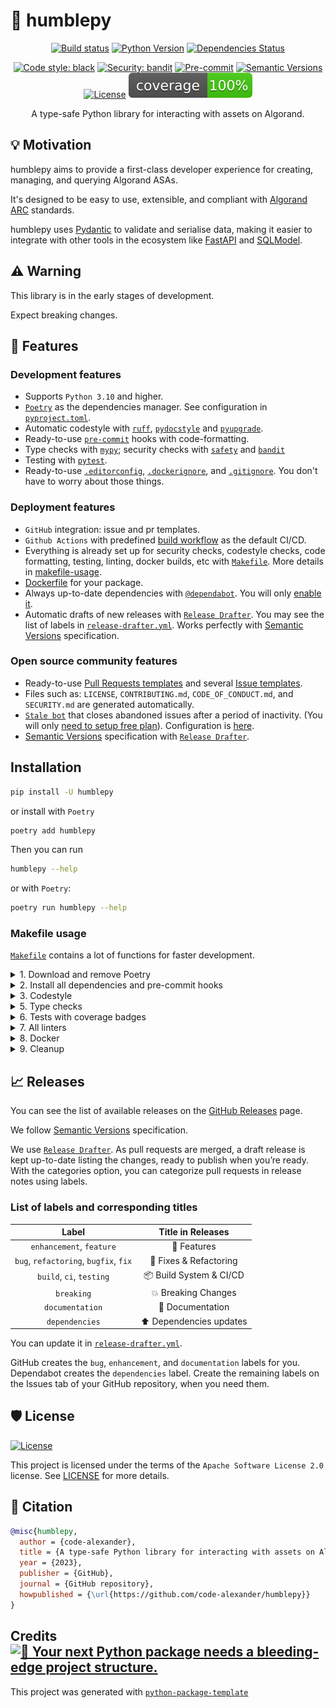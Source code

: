 # 🥧 humblepy

<div align="center">

[![Build status](https://github.com/code-alexander/humblepy/workflows/build/badge.svg?branch=main&event=push)](https://github.com/code-alexander/humblepy/actions?query=workflow%3Abuild)
[![Python Version](https://img.shields.io/pypi/pyversions/humblepy.svg)](https://pypi.org/project/humblepy/)
[![Dependencies Status](https://img.shields.io/badge/dependencies-up%20to%20date-brightgreen.svg)](https://github.com/code-alexander/humblepy/pulls?utf8=%E2%9C%93&q=is%3Apr%20author%3Aapp%2Fdependabot)

[![Code style: black](https://img.shields.io/badge/code%20style-black-000000.svg)](https://github.com/psf/black)
[![Security: bandit](https://img.shields.io/badge/security-bandit-green.svg)](https://github.com/PyCQA/bandit)
[![Pre-commit](https://img.shields.io/badge/pre--commit-enabled-brightgreen?logo=pre-commit&logoColor=white)](https://github.com/code-alexander/humblepy/blob/main/.pre-commit-config.yaml)
[![Semantic Versions](https://img.shields.io/badge/%20%20%F0%9F%93%A6%F0%9F%9A%80-semantic--versions-e10079.svg)](https://github.com/code-alexander/humblepy/releases)
[![License](https://img.shields.io/github/license/code-alexander/humblepy)](https://github.com/code-alexander/humblepy/blob/main/LICENSE)
![Coverage Report](assets/images/coverage.svg)

A type-safe Python library for interacting with assets on Algorand.

</div>

## 💡 Motivation

humblepy aims to provide a first-class developer experience for creating, managing, and querying Algorand ASAs.

It's designed to be easy to use, extensible, and compliant with [Algorand ARC](https://arc.algorand.foundation/) standards.

humblepy uses [Pydantic](https://github.com/pydantic/pydantic) to validate and serialise data, making it easier to integrate with other tools in the ecosystem like [FastAPI](https://github.com/tiangolo/fastapi) and [SQLModel](https://github.com/tiangolo/sqlmodel).

## ⚠️ Warning

This library is in the early stages of development.

Expect breaking changes.

## 🚀 Features

### Development features

- Supports `Python 3.10` and higher.
- [`Poetry`](https://python-poetry.org/) as the dependencies manager. See configuration in [`pyproject.toml`](https://github.com/code-alexander/humblepy/blob/main/pyproject.toml).
- Automatic codestyle with [`ruff`](https://github.com/astral-sh/ruff), [`pydocstyle`](https://github.com/PyCQA/pydocstyle) and [`pyupgrade`](https://github.com/asottile/pyupgrade).
- Ready-to-use [`pre-commit`](https://pre-commit.com/) hooks with code-formatting.
- Type checks with [`mypy`](https://mypy.readthedocs.io); security checks with [`safety`](https://github.com/pyupio/safety) and [`bandit`](https://github.com/PyCQA/bandit)
- Testing with [`pytest`](https://docs.pytest.org/en/latest/).
- Ready-to-use [`.editorconfig`](https://github.com/code-alexander/humblepy/blob/main/.editorconfig), [`.dockerignore`](https://github.com/code-alexander/humblepy/blob/main/.dockerignore), and [`.gitignore`](https://github.com/code-alexander/humblepy/blob/main/.gitignore). You don't have to worry about those things.

### Deployment features

- `GitHub` integration: issue and pr templates.
- `Github Actions` with predefined [build workflow](https://github.com/code-alexander/humblepy/blob/main/.github/workflows/build.yml) as the default CI/CD.
- Everything is already set up for security checks, codestyle checks, code formatting, testing, linting, docker builds, etc with [`Makefile`](https://github.com/code-alexander/humblepy/blob/main/Makefile#L89). More details in [makefile-usage](#makefile-usage).
- [Dockerfile](https://github.com/code-alexander/humblepy/blob/main/docker/Dockerfile) for your package.
- Always up-to-date dependencies with [`@dependabot`](https://dependabot.com/). You will only [enable it](https://docs.github.com/en/github/administering-a-repository/enabling-and-disabling-version-updates#enabling-github-dependabot-version-updates).
- Automatic drafts of new releases with [`Release Drafter`](https://github.com/marketplace/actions/release-drafter). You may see the list of labels in [`release-drafter.yml`](https://github.com/code-alexander/humblepy/blob/main/.github/release-drafter.yml). Works perfectly with [Semantic Versions](https://semver.org/) specification.

### Open source community features

- Ready-to-use [Pull Requests templates](https://github.com/code-alexander/humblepy/blob/main/.github/PULL_REQUEST_TEMPLATE.md) and several [Issue templates](https://github.com/code-alexander/humblepy/tree/main/.github/ISSUE_TEMPLATE).
- Files such as: `LICENSE`, `CONTRIBUTING.md`, `CODE_OF_CONDUCT.md`, and `SECURITY.md` are generated automatically.
- [`Stale bot`](https://github.com/apps/stale) that closes abandoned issues after a period of inactivity. (You will only [need to setup free plan](https://github.com/marketplace/stale)). Configuration is [here](https://github.com/code-alexander/humblepy/blob/main/.github/.stale.yml).
- [Semantic Versions](https://semver.org/) specification with [`Release Drafter`](https://github.com/marketplace/actions/release-drafter).

## Installation

```bash
pip install -U humblepy
```

or install with `Poetry`

```bash
poetry add humblepy
```

Then you can run

```bash
humblepy --help
```

or with `Poetry`:

```bash
poetry run humblepy --help
```

### Makefile usage

[`Makefile`](https://github.com/code-alexander/humblepy/blob/main/Makefile) contains a lot of functions for faster development.

<details>
<summary>1. Download and remove Poetry</summary>
<p>

To download and install Poetry run:

```bash
make poetry-download
```

To uninstall

```bash
make poetry-remove
```

</p>
</details>

<details>
<summary>2. Install all dependencies and pre-commit hooks</summary>
<p>

Install requirements:

```bash
make install
```

Pre-commit hooks coulb be installed after `git init` via

```bash
make pre-commit-install
```

</p>
</details>

<details>
<summary>3. Codestyle</summary>
<p>

Automatic formatting uses `ruff`.

```bash
make codestyle

# or use synonym
make formatting
```

Codestyle checks only, without rewriting files:

```bash
make check-codestyle
```

> Note: `check-codestyle` uses `ruff` libraries.

Update all dev libraries to the latest version using one comand

```bash
make update-dev-deps
```

<details>
<summary>4. Code security</summary>
<p>

```bash
make check-safety
```

This command launches `Poetry` integrity checks as well as identifies security issues with `Safety` and `Bandit`.

```bash
make check-safety
```

</p>
</details>

</p>
</details>

<details>
<summary>5. Type checks</summary>
<p>

Run `mypy` static type checker

```bash
make mypy
```

</p>
</details>

<details>
<summary>6. Tests with coverage badges</summary>
<p>

Run `pytest`

```bash
make test
```

</p>
</details>

<details>
<summary>7. All linters</summary>
<p>

Of course there is a command to ~~rule~~ run all linters in one:

```bash
make lint
```

the same as:

```bash
make test && make check-codestyle && make mypy && make check-safety
```

</p>
</details>

<details>
<summary>8. Docker</summary>
<p>

```bash
make docker-build
```

which is equivalent to:

```bash
make docker-build VERSION=latest
```

Remove docker image with

```bash
make docker-remove
```

More information [about docker](https://github.com/code-alexander/humblepy/tree/main/docker).

</p>
</details>

<details>
<summary>9. Cleanup</summary>
<p>
Delete pycache files

```bash
make pycache-remove
```

Remove package build

```bash
make build-remove
```

Delete .DS_STORE files

```bash
make dsstore-remove
```

Remove .mypycache

```bash
make mypycache-remove
```

Or to remove all above run:

```bash
make cleanup
```

</p>
</details>

## 📈 Releases

You can see the list of available releases on the [GitHub Releases](https://github.com/code-alexander/humblepy/releases) page.

We follow [Semantic Versions](https://semver.org/) specification.

We use [`Release Drafter`](https://github.com/marketplace/actions/release-drafter). As pull requests are merged, a draft release is kept up-to-date listing the changes, ready to publish when you’re ready. With the categories option, you can categorize pull requests in release notes using labels.

### List of labels and corresponding titles

|               **Label**               |  **Title in Releases**  |
| :-----------------------------------: | :---------------------: |
|       `enhancement`, `feature`        |       🚀 Features       |
| `bug`, `refactoring`, `bugfix`, `fix` | 🔧 Fixes & Refactoring  |
|       `build`, `ci`, `testing`        | 📦 Build System & CI/CD |
|              `breaking`               |   💥 Breaking Changes   |
|            `documentation`            |    📝 Documentation     |
|            `dependencies`             | ⬆️ Dependencies updates |

You can update it in [`release-drafter.yml`](https://github.com/code-alexander/humblepy/blob/main/.github/release-drafter.yml).

GitHub creates the `bug`, `enhancement`, and `documentation` labels for you. Dependabot creates the `dependencies` label. Create the remaining labels on the Issues tab of your GitHub repository, when you need them.

## 🛡 License

[![License](https://img.shields.io/github/license/code-alexander/humblepy)](https://github.com/code-alexander/humblepy/blob/main/LICENSE)

This project is licensed under the terms of the `Apache Software License 2.0` license. See [LICENSE](https://github.com/code-alexander/humblepy/blob/main/LICENSE) for more details.

## 📃 Citation

```bibtex
@misc{humblepy,
  author = {code-alexander},
  title = {A type-safe Python library for interacting with assets on Algorand.},
  year = {2023},
  publisher = {GitHub},
  journal = {GitHub repository},
  howpublished = {\url{https://github.com/code-alexander/humblepy}}
}
```

## Credits [![🚀 Your next Python package needs a bleeding-edge project structure.](https://img.shields.io/badge/python--package--template-%F0%9F%9A%80-brightgreen)](https://github.com/TezRomacH/python-package-template)

This project was generated with [`python-package-template`](https://github.com/TezRomacH/python-package-template)
